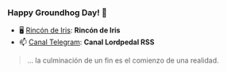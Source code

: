 ### Happy Groundhog Day! 👋

- 🖥️ [Rincón de Iris](https://rincondeiris.club/ "Rincón de Iris"): **Rincón de Iris**
- 📫 [Canal Telegram](https://t.me/lordpedal_rss "Canal Lordpedal RSS"): **Canal Lordpedal RSS**

> ... la culminación de un fin es el comienzo de una realidad.
